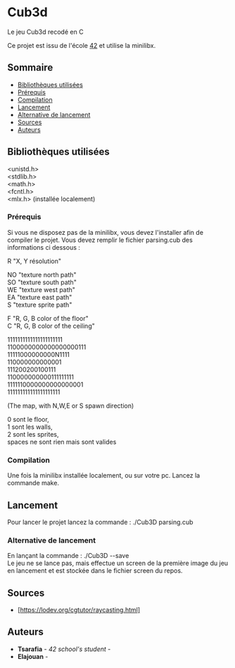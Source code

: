 # Cub3d

Le jeu Cub3d recodé en C

Ce projet est issu de l'école 
[42](https://www.42.fr/) et utilise la minilibx.

## Sommaire

  - [Bibliothèques utilisées](#bibliothèques-utilisées)
  - [Prérequis](#prérequis)
  - [Compilation](#compilation)
  - [Lancement](#lancement)
  - [Alternative de lancement](#alternative-de-lancement)
  - [Sources](#sources)
  - [Auteurs](#auteurs)

## Bibliothèques utilisées

<unistd.h>  
<stdlib.h>  
<math.h>  
<fcntl.h>  
<mlx.h> (installée localement)

### Prérequis

Si vous ne disposez pas de la minilibx, vous devez l'installer afin de compiler le projet.
Vous devez remplir le fichier parsing.cub des informations ci dessous :

R     "X, Y résolution"   
  
NO   "texture north path"  
SO   "texture south path"  
WE   "texture west path"  
EA   "texture east path"  
S    "texture sprite path"  
  
F    "R, G, B color of the floor"  
C    "R, G, B color of the ceiling"  
  
1111111111111111111111  
1100000000000000000111  
11111000000000N1111  
110000000000001  
111200200100111  
110000000000111111111  
1111110000000000000001  
111111111111111111111  
  
(The map, with N,W,E or S spawn direction)  
  
0      sont le floor,  
1      sont les walls,  
2      sont les sprites,  
spaces ne sont rien mais sont valides  

### Compilation

Une fois la minilibx installée localement, ou sur votre pc.
Lancez la commande make.

## Lancement

Pour lancer le projet lancez la commande : ./Cub3D parsing.cub  

### Alternative de lancement

En lançant la commande : ./Cub3D --save  
Le jeu ne se lance pas, mais effectue un screen de la première image du jeu en lancement et est stockée dans le fichier screen du repos.

## Sources

- [https://lodev.org/cgtutor/raycasting.html]

## Auteurs

  - **Tsarafia** - *42 school's student* -  
  - **Elajouan** -

